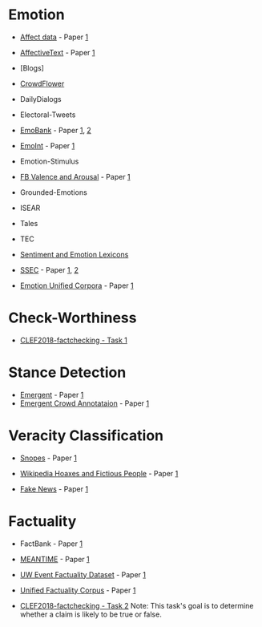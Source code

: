 # Emotion

- [Affect data](http://people.rc.rit.edu/~coagla/affectdata/index.html) - Paper [1](http://cogcomp.org/papers/Alm%20thesis(1).pdf)

- [AffectiveText](http://web.eecs.umich.edu/~mihalcea/affectivetext/) - Paper [1](http://web.eecs.umich.edu/~mihalcea/papers/strapparava.semeval07.pdf)

- [Blogs]

- [CrowdFlower](https://www.crowdflower.com/wp-content/uploads/2016/07/text_emotion.csv)

- DailyDialogs

- Electoral-Tweets

- [EmoBank](https://github.com/JULIELab/EmoBank) - Paper [1](https://aclweb.org/anthology/E17-2092), [2](https://sigann.github.io/LAW-XI-2017/papers/LAW01.pdf)

- [EmoInt](http://saifmohammad.com/WebPages/EmotionIntensity-SharedTask.html) - Paper [1](http://saifmohammad.com/WebDocs/TweetEmotionIntensities-starsem2017.pdf)

- Emotion-Stimulus

- [FB Valence and Arousal](http://wwbp.org/downloads/public_data/dataset-fb-valence-arousal-anon.csv) - Paper [1](https://wwbp.org/papers/va16wassa.pdf)

- Grounded-Emotions

- ISEAR

- Tales

- TEC

- [Sentiment and Emotion Lexicons](http://saifmohammad.com/WebPages/lexicons.html) 

- [SSEC](http://www.romanklinger.de/ssec/) - Paper [1](http://www.romanklinger.de/publications/Schuff-etal-2017.pdf), [2](https://dl.acm.org/citation.cfm?id=3003433)

- [Emotion Unified Corpora](https://github.com/sarnthil/unify-emotion-datasets) - Paper [1](https://aclweb.org/anthology/C18-1179)

# Check-Worthiness

- [CLEF2018-factchecking - Task 1](https://github.com/clef2018-factchecking/clef2018-factchecking)


# Stance Detection

- [Emergent](https://github.com/willferreira/mscproject) - Paper [1](https://www.aclweb.org/anthology/N16-1138)
- [Emergent Crowd Annotataion](https://github.com/thanhan/fc-aaai18) - Paper [1](http://www.cs.utexas.edu/~atn/nguyen-aaai18.pdf)

# Veracity Classification
- [Snopes](https://www.mpi-inf.mpg.de/departments/databases-and-information-systems/research/impact/web-credibility-analysis/) - Paper [1](https://people.mpi-inf.mpg.de/~jstroetge/papers/2017-WWW-PopatEtAl-WhereTheTruthLies.pdf)

- [Wikipedia Hoaxes and Fictious People](https://www.mpi-inf.mpg.de/departments/databases-and-information-systems/research/impact/web-credibility-analysis/) - Paper [1](https://people.mpi-inf.mpg.de/~jstroetge/papers/2017-WWW-PopatEtAl-WhereTheTruthLies.pdf) 

- [Fake News](http://web.eecs.umich.edu/~mihalcea/downloads/fakeNewsDatasets.zip) - Paper [1](https://aclweb.org/anthology/C18-1287)

# Factuality

- FactBank - Paper [1](https://link.springer.com/article/10.1007/s10579-009-9089-9)
- [MEANTIME](http://www.newsreader-project.eu/results/data/wikinews/) - Paper [1](http://www.lrec-conf.org/proceedings/lrec2016/pdf/488_Paper.pdf)
- [UW Event Factuality Dataset](https://bitbucket.org/kentonl/factuality-data) - Paper [1](http://kentonl.com/pub/lacz-emnlp.2015.pdf)
- [Unified Factuality Corpus](https://github.com/gabrielStanovsky/unified-factuality) - Paper [1](https://gabrielstanovsky.github.io/assets/papers/acl17/paper.pdf)

- [CLEF2018-factchecking - Task 2](https://github.com/clef2018-factchecking/clef2018-factchecking)
Note: This task's goal is to determine whether a claim is likely to be true or false.

